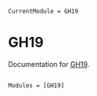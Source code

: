 ```@meta
CurrentModule = GH19
```

# GH19

Documentation for [GH19](https://github.com/ggebbie/GH19.jl).

```@index
```

```@autodocs
Modules = [GH19]
```
